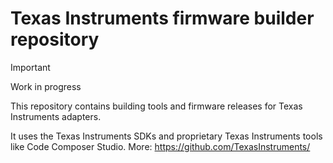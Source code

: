# Texas Instruments firmware builder repository

> [!IMPORTANT]
> Work in progress

This repository contains building tools and firmware releases for Texas Instruments adapters.

It uses the Texas Instruments SDKs and proprietary Texas Instruments tools like Code Composer Studio. More: https://github.com/TexasInstruments/
